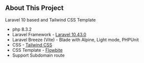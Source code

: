 ## About This Project

Laravel 10 based and Tailwind CSS Template

- php 8.3.2
- Laravel Framework - [Laravel 10.43.0](https://laravel.com/)
- Laravel Breeze (Vite) - Blade with Alpine, Light mode, PHPUnit
- CSS - [Tailwind CSS](https://tailwindcss.com/)
- CSS Template - [Flowbite](https://flowbite-admin-dashboard.vercel.app/)
- Support Subdomain route